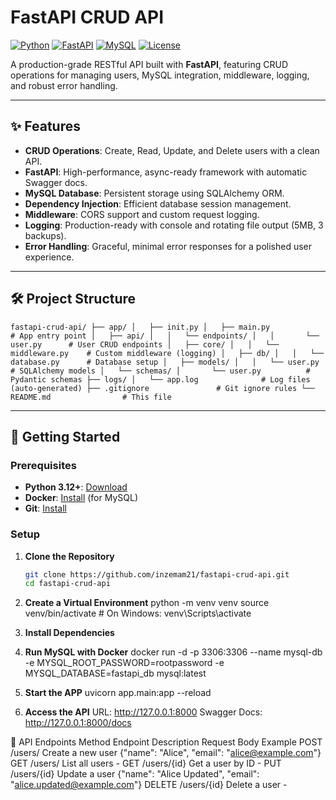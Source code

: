 # FastAPI CRUD API

[![Python](https://img.shields.io/badge/Python-3.12-blue.svg)](https://www.python.org/)
[![FastAPI](https://img.shields.io/badge/FastAPI-0.110.0-teal.svg)](https://fastapi.tiangolo.com/)
[![MySQL](https://img.shields.io/badge/MySQL-8.0-orange.svg)](https://www.mysql.com/)
[![License](https://img.shields.io/badge/License-MIT-green.svg)](LICENSE)

A production-grade RESTful API built with **FastAPI**, featuring CRUD operations for managing users, MySQL integration, middleware, logging, and robust error handling.

---

## ✨ Features

- **CRUD Operations**: Create, Read, Update, and Delete users with a clean API.
- **FastAPI**: High-performance, async-ready framework with automatic Swagger docs.
- **MySQL Database**: Persistent storage using SQLAlchemy ORM.
- **Dependency Injection**: Efficient database session management.
- **Middleware**: CORS support and custom request logging.
- **Logging**: Production-ready with console and rotating file output (5MB, 3 backups).
- **Error Handling**: Graceful, minimal error responses for a polished user experience.

---

## 🛠️ Project Structure
``
fastapi-crud-api/
├── app/
│   ├── init.py
│   ├── main.py              # App entry point
│   ├── api/
│   │   └── endpoints/
│   │       └── user.py      # User CRUD endpoints
│   ├── core/
│   │   └── middleware.py    # Custom middleware (logging)
│   ├── db/
│   │   └── database.py      # Database setup
│   ├── models/
│   │   └── user.py          # SQLAlchemy models
│   └── schemas/
│       └── user.py          # Pydantic schemas
├── logs/
│   └── app.log              # Log files (auto-generated)
├── .gitignore               # Git ignore rules
└── README.md                # This file
``

---

## 🚀 Getting Started

### Prerequisites
- **Python 3.12+**: [Download](https://www.python.org/downloads/)
- **Docker**: [Install](https://www.docker.com/get-started) (for MySQL)
- **Git**: [Install](https://git-scm.com/)

### Setup

1. **Clone the Repository**
   ```bash
   git clone https://github.com/inzemam21/fastapi-crud-api.git
   cd fastapi-crud-api

2. **Create a Virtual Environment**
python -m venv venv
source venv/bin/activate  # On Windows: venv\Scripts\activate

3. **Install Dependencies**

4. **Run MySQL with Docker**
docker run -d -p 3306:3306 --name mysql-db -e MYSQL_ROOT_PASSWORD=rootpassword -e MYSQL_DATABASE=fastapi_db mysql:latest

5. **Start the APP**
uvicorn app.main:app --reload

6. **Access the API**
URL: http://127.0.0.1:8000
Swagger Docs: http://127.0.0.1:8000/docs

📖 API Endpoints
Method	Endpoint	 Description	Request Body Example
POST	/users/	Create a new user	{"name": "Alice", "email": "alice@example.com"}
GET	/users/	List all users	-
GET	/users/{id}	Get a user by ID	-
PUT	/users/{id}	Update a user	{"name": "Alice Updated", "email": "alice.updated@example.com"}
DELETE	/users/{id}	Delete a user	-